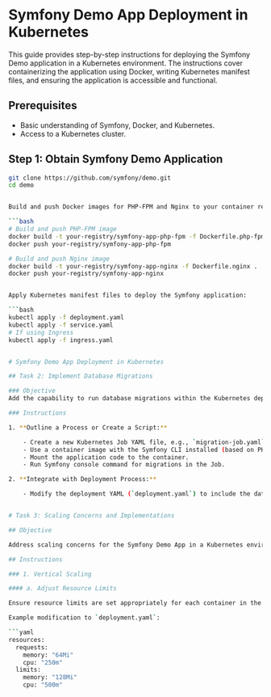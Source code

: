 # Symfony Demo App Deployment in Kubernetes

This guide provides step-by-step instructions for deploying the Symfony Demo application in a Kubernetes environment. The instructions cover containerizing the application using Docker, writing Kubernetes manifest files, and ensuring the application is accessible and functional.

## Prerequisites

- Basic understanding of Symfony, Docker, and Kubernetes.
- Access to a Kubernetes cluster.

## Step 1: Obtain Symfony Demo Application

```bash
git clone https://github.com/symfony/demo.git
cd demo


Build and push Docker images for PHP-FPM and Nginx to your container registry. Replace `your-registry` with your actual container registry:

```bash
# Build and push PHP-FPM image
docker build -t your-registry/symfony-app-php-fpm -f Dockerfile.php-fpm .
docker push your-registry/symfony-app-php-fpm

# Build and push Nginx image
docker build -t your-registry/symfony-app-nginx -f Dockerfile.nginx .
docker push your-registry/symfony-app-nginx


Apply Kubernetes manifest files to deploy the Symfony application:

```bash
kubectl apply -f deployment.yaml
kubectl apply -f service.yaml
# If using Ingress
kubectl apply -f ingress.yaml


# Symfony Demo App Deployment in Kubernetes

## Task 2: Implement Database Migrations

### Objective
Add the capability to run database migrations within the Kubernetes deployment from Task 1.

### Instructions

1. **Outline a Process or Create a Script:**

    - Create a new Kubernetes Job YAML file, e.g., `migration-job.yaml`.
    - Use a container image with the Symfony CLI installed (based on PHP image).
    - Mount the application code to the container.
    - Run Symfony console command for migrations in the Job.

2. **Integrate with Deployment Process:**

    - Modify the deployment YAML (`deployment.yaml`) to include the database migration Job as part of the deployment process.


# Task 3: Scaling Concerns and Implementations

## Objective

Address scaling concerns for the Symfony Demo App in a Kubernetes environment and implement scaling solutions.

## Instructions

### 1. Vertical Scaling

#### a. Adjust Resource Limits

Ensure resource limits are set appropriately for each container in the deployment YAML (`deployment.yaml`). Monitor application performance and adjust resource limits as needed.

Example modification to `deployment.yaml`:

```yaml
resources:
  requests:
    memory: "64Mi"
    cpu: "250m"
  limits:
    memory: "128Mi"
    cpu: "500m"

    
    
